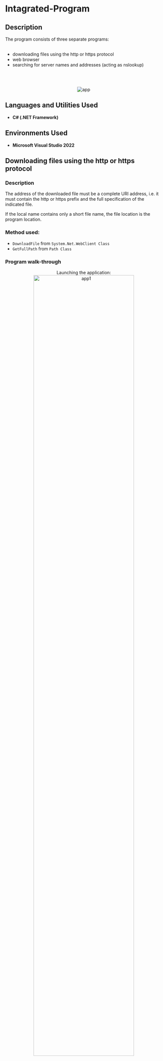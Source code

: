# Intagrated-Program
<h2>Description</h2>
The program consists of three separate programs: <br><br>
<ul>
  <li>downloading files using the http or https protocol</li>
  <li>web browser</li>
  <li>searching for server names and addresses (acting as nslookup)</li>
</ul>
</br></br>
<p align="center">
  <img src="https://i.imgur.com/byCmJnb.png" alt="app" >
</p>

<h2>Languages and Utilities Used</h2>

- <b>C# (.NET Framework)</b>

<h2>Environments Used</h2>

- <b>Microsoft Visual Studio 2022</b>

## Downloading files using the http or https protocol
### Description
<p>
  The address of the downloaded file must be a complete URI address, i.e. it must contain the http or https prefix and the full specification of the indicated file.
</p>
<p>
  If the local name contains only a short file name, the file location is the program location.
</p>
<h3>Method used: </h3>
<ul>
  <li><code>DownloadFile</code> from <code>System.Net.WebClient Class</code></li>
  <li><code>GetFullPath</code> from <code>Path Class</code></li>
</ul>
<h3>Program walk-through</h3>
<p align="center">
Launching the application: <br/>
<img src="https://i.imgur.com/Muingly.png" width="80%" alt ="app1"/>
<br />
<br />
<p align="center">
Provide the photo's address and local name: <br/>
<img src="https://i.imgur.com/eenVlKE.png" width="80%" alt ="app1_2"/>
<br />
<br />
<p align="center">
By providing a short file name - it is saved in the program location: <br/>
<img src="https://i.imgur.com/uw3A8vU.png" width="80%" alt ="app1_3"/>
<br />
<br />
<h2>Web browser</h2>
<h3> Description </h3>
<p>
  The website address is provided in the text field. It is required to prefix it with http or https. The StartsWith method allows you to check the correctness of the address.
</p>
<p>
  The Navigate method passes the address to the control and activates the display of the web page.
</p>
<h3>Method used: </h3>
<ul>
  <li><code>Navigate</code> from the control <code>WebBrowser</code></li>
  <li><code>StartWith</code> from class <code>String</code></li>
</ul>
<h3>Program walk-through</h3>
<p align="center">
Launching the application: <br/>
<img src="https://i.imgur.com/CJ8NUB4.png" width="80%" alt ="app2"/>
<br />
<br />
<p align="center">
Provide the website address and click start: <br/>
<img src="https://i.imgur.com/CH2AoBG.png" width="80%" alt ="app2_2"/>
</p>
<br />
<br />
<h2>Searching for server names and addresses</h2>
<h3> Description </h3>
<p>
1. The program searches for its own name and IP address.
</p>
<p><b>Method used:</b></p>
<ul>
  <li><code>GetHostName</code> from the Dns class in the <code>System.Net</code> namespace</li>
  <li><code>IPAddress</code> class in the <code>System.Net</code> namespace</li>
  <li><code>GetHostByName</code> method from the Dns class returning the <code>AddressList</code> collection</li>
</ul>
<p>2. The program searches for a foreign IP address according to the given name.</p>
<p><b>Method used:</b></p>
<ul>
  <li><code>GetHostEntry</code> from the Dns class in the <code>spaceSystem.Net</code> returns an <code>AddressList</code> collection</li>
  <li><code>Trim</code>method of the <code>String</code> class that allows to remove leading and trailing blanks</li>
</ul>
<p>3. Search for a foreign name by given address</p>
<p><b>Method used:</b></p>
<ul>
  <li><code>GetHostEntry</code> method from the Dns class in the <code>System.Net</code> namespace returning the <code>HostName</code> property</li>
  <li><code>Trim</code> method of the <code>String class</code> that allows to remove leading and trailing blanks</li>
</ul>
<h3>Program walk-through</h3>
<p align="center">
Launching the application: <br/>
<img src="https://i.imgur.com/tUXUs8D.png" width="80%" alt ="app3"/>
<br />
<br />
<p align="center">
Provide the DNS name and IP address: <br/>
<img src="https://i.imgur.com/mTWpCXF.png" width="80%" alt ="app3_2"/>
</p>
<br />
<br />
